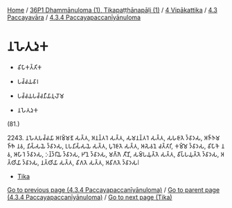 
[Home](/) / [36P1 Dhammānuloma (1), Tikapaṭṭhānapāḷi (1)](../../../../36P1.md) / [4 Vipākattika](../../../4.md) / [4.3 Paccayavāra](../../4.3.md) / [4.3.4 Paccayapaccanīyānuloma](../4.3.4.md)

# 𑀦𑀳𑁂𑀢𑀼𑀤𑀼𑀓

* 𑀯𑀺𑀧𑀸𑀓𑀢𑁆𑀢𑀺𑀓

* 𑀧𑀘𑁆𑀘𑀬𑀯𑀸𑀭

* 𑀧𑀘𑁆𑀘𑀬𑀧𑀘𑁆𑀘𑀦𑀻𑀬𑀸𑀦𑀼𑀮𑁄𑀫

* 𑀦𑀳𑁂𑀢𑀼𑀤𑀼𑀓

(81.)

2243\. 𑀦𑀳𑁂𑀢𑀼𑀧𑀘𑁆𑀘𑀬𑀸 𑀆𑀭𑀫𑁆𑀫𑀡𑁂 𑀲𑀢𑁆𑀢, 𑀅𑀦𑀦𑁆𑀢𑀭𑁂 𑀲𑀢𑁆𑀢, 𑀲𑀫𑀦𑀦𑁆𑀢𑀭𑁂 𑀲𑀢𑁆𑀢, 𑀲𑀳𑀚𑀸𑀢𑁂 𑀤𑁆𑀯𑀸𑀤𑀲, 𑀅𑀜𑁆𑀜𑀫𑀜𑁆𑀜𑁂 𑀦𑀯, 𑀦𑀺𑀲𑁆𑀲𑀬𑁂 𑀤𑁆𑀯𑀸𑀤𑀲, 𑀉𑀧𑀦𑀺𑀲𑁆𑀲𑀬𑁂 𑀲𑀢𑁆𑀢, 𑀧𑀼𑀭𑁂𑀚𑀸𑀢𑁂 𑀲𑀢𑁆𑀢, 𑀆𑀲𑁂𑀯𑀦𑁂 𑀘𑀢𑁆𑀢𑀸𑀭𑀺, 𑀓𑀫𑁆𑀫𑁂 𑀤𑁆𑀯𑀸𑀤𑀲, 𑀯𑀺𑀧𑀸𑀓𑁂 𑀦𑀯, 𑀆𑀳𑀸𑀭𑁂 𑀤𑁆𑀯𑀸𑀤𑀲, 𑀇𑀦𑁆𑀤𑁆𑀭𑀺𑀬𑁂 𑀤𑁆𑀯𑀸𑀤𑀲, 𑀛𑀸𑀦𑁂 𑀤𑁆𑀯𑀸𑀤𑀲, 𑀫𑀕𑁆𑀕𑁂 𑀢𑀻𑀡𑀺, 𑀲𑀫𑁆𑀧𑀬𑀼𑀢𑁆𑀢𑁂 𑀲𑀢𑁆𑀢, 𑀯𑀺𑀧𑁆𑀧𑀬𑀼𑀢𑁆𑀢𑁂 𑀤𑁆𑀯𑀸𑀤𑀲, 𑀅𑀢𑁆𑀣𑀺𑀬𑀸 𑀤𑁆𑀯𑀸𑀤𑀲, 𑀦𑀢𑁆𑀣𑀺𑀬𑀸 𑀲𑀢𑁆𑀢, 𑀯𑀺𑀕𑀢𑁂 𑀲𑀢𑁆𑀢, 𑀅𑀯𑀺𑀕𑀢𑁂 𑀤𑁆𑀯𑀸𑀤𑀲𑁇

* [Tika](Nahetuduka/Tika.md)

[Go to previous page (4.3.4 Paccayapaccanīyānuloma)](../4.3.4.md) / [Go to parent page (4.3.4 Paccayapaccanīyānuloma)](../4.3.4.md) / [Go to next page (Tika)](Nahetuduka/Tika.md)


